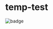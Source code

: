 # temp-test

![badge](https://img.shields.io/endpoint?url=https://gist.githubusercontent.com/tuckerweibell/27228b9af08e477a7edff3e34f829454/raw/answer.json)
